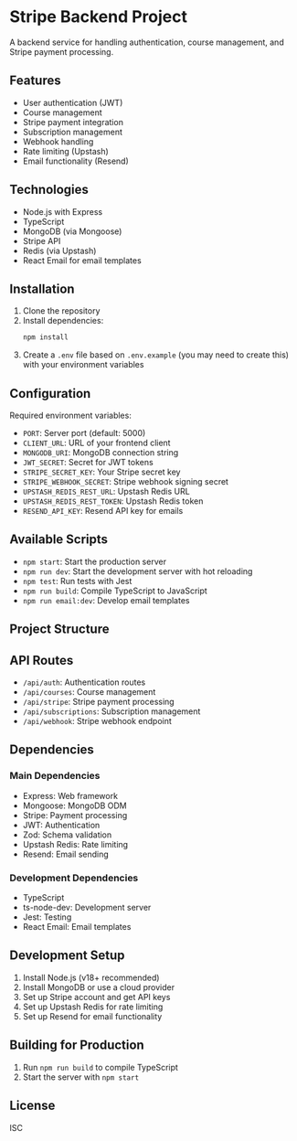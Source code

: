 # Stripe Backend Project

A backend service for handling authentication, course management, and Stripe payment processing.

## Features

- User authentication (JWT)
- Course management
- Stripe payment integration
- Subscription management
- Webhook handling
- Rate limiting (Upstash)
- Email functionality (Resend)

## Technologies

- Node.js with Express
- TypeScript
- MongoDB (via Mongoose)
- Stripe API
- Redis (via Upstash)
- React Email for email templates

## Installation

1. Clone the repository
2. Install dependencies:
   ```bash
   npm install
   ```
3. Create a `.env` file based on `.env.example` (you may need to create this) with your environment variables

## Configuration

Required environment variables:

- `PORT`: Server port (default: 5000)
- `CLIENT_URL`: URL of your frontend client
- `MONGODB_URI`: MongoDB connection string
- `JWT_SECRET`: Secret for JWT tokens
- `STRIPE_SECRET_KEY`: Your Stripe secret key
- `STRIPE_WEBHOOK_SECRET`: Stripe webhook signing secret
- `UPSTASH_REDIS_REST_URL`: Upstash Redis URL
- `UPSTASH_REDIS_REST_TOKEN`: Upstash Redis token
- `RESEND_API_KEY`: Resend API key for emails

## Available Scripts

- `npm start`: Start the production server
- `npm run dev`: Start the development server with hot reloading
- `npm test`: Run tests with Jest
- `npm run build`: Compile TypeScript to JavaScript
- `npm run email:dev`: Develop email templates

## Project Structure

## API Routes

- `/api/auth`: Authentication routes
- `/api/courses`: Course management
- `/api/stripe`: Stripe payment processing
- `/api/subscriptions`: Subscription management
- `/api/webhook`: Stripe webhook endpoint

## Dependencies

### Main Dependencies

- Express: Web framework
- Mongoose: MongoDB ODM
- Stripe: Payment processing
- JWT: Authentication
- Zod: Schema validation
- Upstash Redis: Rate limiting
- Resend: Email sending

### Development Dependencies

- TypeScript
- ts-node-dev: Development server
- Jest: Testing
- React Email: Email templates

## Development Setup

1. Install Node.js (v18+ recommended)
2. Install MongoDB or use a cloud provider
3. Set up Stripe account and get API keys
4. Set up Upstash Redis for rate limiting
5. Set up Resend for email functionality

## Building for Production

1. Run `npm run build` to compile TypeScript
2. Start the server with `npm start`

## License

ISC
